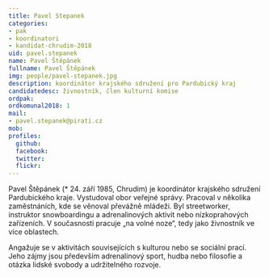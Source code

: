 ```yaml
---
title: Pavel Stepanek
categories:
- pak
- koordinatori
- kandidat-chrudim-2018
uid: pavel.stepanek
name: Pavel Štěpánek
fullname: Pavel Štěpánek
img: people/pavel-stepanek.jpg
description: koordinátor krajského sdružení pro Pardubický kraj
candidatedesc: živnostník, člen kulturní komise
ordpak: 
ordkomunal2018: 1
mail:
- pavel.stepanek@pirati.cz
mob: 
profiles:
  github: 
  facebook: 
  twitter: 
  flickr: 
---
```


Pavel Štěpánek (* 24. září 1985, Chrudim) je koordinátor krajského sdružení Pardubického kraje. Vystudoval obor veřejné správy. Pracoval v několika zaměstnáních, kde se věnoval převážně mládeži. Byl streetworker, instruktor snowboardingu a adrenalinových aktivit nebo nízkoprahových zařízeních. V současnosti pracuje „na volné noze“, tedy jako živnostník ve více oblastech.

Angažuje se v aktivitách souvisejících s kulturou nebo se sociální prací. Jeho zájmy jsou především adrenalinový sport, hudba nebo filosofie a otázka lidské svobody a udržitelného rozvoje.
